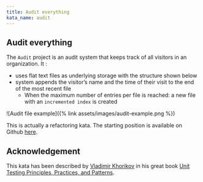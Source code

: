 ```yaml
---
title: Audit everything
kata_name: audit
---
```


## Audit everything
The `Audit` project is an audit system that keeps track of all visitors in an organization.
It : 
* uses flat text files as underlying storage with the structure shown below
* system appends the visitor’s name and the time of their visit to the end of the most recent file
    - When the maximum number of entries per file is reached: a new file with an `incremented index` is created

![Audit file example]({% link assets/images/audit-example.png %})

This is actually a refactoring kata. 
The starting position is available on Github [here](https://github.com/katalogs/audit-kata).

## Acknowledgement
This kata has been described by [Vladimir Khorikov](https://www.linkedin.com/in/vladimir-khorikov-bb482653/) in his great book [Unit Testing Principles, Practices, and Patterns](https://www.manning.com/books/unit-testing).